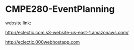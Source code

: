 # CMPE280-EventPlanning

website link:

http://eclectic.com.s3-website-us-east-1.amazonaws.com/

http://eclectic.000webhostapp.com
